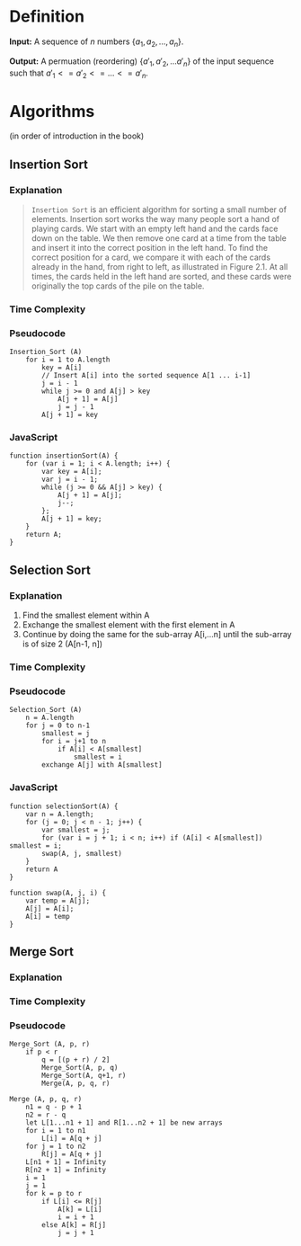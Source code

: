 # Definition

**Input:** A sequence of _n_ numbers $\{a _ { 1 }, a _ { 2 }, ..., a _ { n } \}$.

**Output:** A permuation (reordering) $\{a' _ { 1 }, a' _ { 2 }, ... a' _ { n }\}$ of the input sequence such that $a' _ { 1 } <= a' _ { 2 } <= ... <= a' _ { n }$.

# Algorithms

(in order of introduction in the book)

## Insertion Sort

### Explanation

> `Insertion Sort` is an efficient algorithm for sorting a small number of elements.
> Insertion sort works the way many people sort a hand of playing cards. We start with an empty left hand and the cards face down on the table. We then remove one card at a time from the table and insert it into the correct position in the left hand. To find the correct position for a card, we compare it with each of the cards already in the hand, from right to left, as illustrated in Figure 2.1. At all times, the cards held in the left hand are sorted, and these cards were originally the top cards of the pile on the table.

### Time Complexity

### Pseudocode

```
Insertion_Sort (A)
    for i = 1 to A.length
        key = A[i]
        // Insert A[i] into the sorted sequence A[1 ... i-1]
        j = i - 1
        while j >= 0 and A[j] > key
            A[j + 1] = A[j]
            j = j - 1
        A[j + 1] = key
```

### JavaScript

```JS
function insertionSort(A) {
    for (var i = 1; i < A.length; i++) {
        var key = A[i];
        var j = i - 1;
        while (j >= 0 && A[j] > key) {
            A[j + 1] = A[j];
            j--;
        };
        A[j + 1] = key;
    }
    return A;
}
```

## Selection Sort

### Explanation

1. Find the smallest element within A
2. Exchange the smallest element with the first element in A
3. Continue by doing the same for the sub-array A[i,...n] until the sub-array is of size 2 (A[n-1, n])

### Time Complexity

### Pseudocode

```
Selection_Sort (A)
    n = A.length
    for j = 0 to n-1
        smallest = j
        for i = j+1 to n
            if A[i] < A[smallest]
                smallest = i
        exchange A[j] with A[smallest]
```

### JavaScript

```JS
function selectionSort(A) {
    var n = A.length;
    for (j = 0; j < n - 1; j++) {
        var smallest = j;
        for (var i = j + 1; i < n; i++) if (A[i] < A[smallest]) smallest = i;
        swap(A, j, smallest)
    }
    return A
}

function swap(A, j, i) {
    var temp = A[j];
    A[j] = A[i];
    A[i] = temp
}
```

## Merge Sort

### Explanation

### Time Complexity

### Pseudocode

```
Merge_Sort (A, p, r)
    if p < r
        q = [(p + r) / 2]
        Merge_Sort(A, p, q)
        Merge_Sort(A, q+1, r)
        Merge(A, p, q, r)

Merge (A, p, q, r)
    n1 = q - p + 1
    n2 = r - q
    let L[1...n1 + 1] and R[1...n2 + 1] be new arrays
    for i = 1 to n1
        L[i] = A[q + j]
    for j = 1 to n2
        R[j] = A[q + j]
    L[n1 + 1] = Infinity
    R[n2 + 1] = Infinity
    i = 1
    j = 1
    for k = p to r
        if L[i] <= R[j]
            A[k] = L[i]
            i = i + 1
        else A[k] = R[j]
            j = j + 1
```
